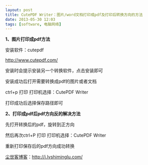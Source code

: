 ```yaml
---
layout: post
title: CutePDF Writer：图片/word文档打印成pdf及打印后转换方向的方法
date: 2013-05-30 12:03
tags: [software, 电脑网络]
---
```

<strong>1、图片打印成pdf方法</strong>

安装软件：cutepdf

<a href="http://www.cutepdf.com/" target="_blank">http://www.cutepdf.com/</a>

安装时会提示安装另一个转换软件，点击安装即可

安装成功后打开需要转换成pdf的图片或者文档

ctrl+p 打印 打印机选择：CutePDF Writer

打印成功后选择保存路径即可

<strong>2、打印成pdf后pdf方向反的解决方法</strong>

先打开转换后的pdf，旋转到正方向

然后再次ctrl+P 打印 打印机选择：CutePDF Writer

重新打印保存后的pdf方向成功转换

<a href="http://i.lvshiminglu.com/">尘世客博客</a>：<a href="http://i.lvshiminglu.com/">http://i.lvshiminglu.com/</a>

